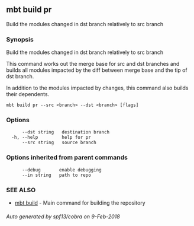 ## mbt build pr

Build the modules changed in dst branch relatively to src branch

### Synopsis


Build the modules changed in dst branch relatively to src branch

This command works out the merge base for src and dst branches and 
builds all modules impacted by the diff between merge base and 
the tip of dst branch.	

In addition to the modules impacted by changes, this command also 
builds their dependents.

	

```
mbt build pr --src <branch> --dst <branch> [flags]
```

### Options

```
      --dst string   destination branch
  -h, --help         help for pr
      --src string   source branch
```

### Options inherited from parent commands

```
      --debug       enable debugging
      --in string   path to repo
```

### SEE ALSO
* [mbt build](mbt_build.md)	 - Main command for building the repository

###### Auto generated by spf13/cobra on 9-Feb-2018
